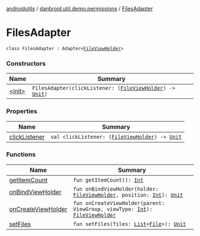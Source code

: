 [androidutils](../../index.md) / [danbroid.util.demo.permissions](../index.md) / [FilesAdapter](./index.md)

# FilesAdapter

`class FilesAdapter : Adapter<`[`FileViewHolder`](../-file-view-holder/index.md)`>`

### Constructors

| Name | Summary |
|---|---|
| [&lt;init&gt;](-init-.md) | `FilesAdapter(clickListener: (`[`FileViewHolder`](../-file-view-holder/index.md)`) -> `[`Unit`](https://kotlinlang.org/api/latest/jvm/stdlib/kotlin/-unit/index.html)`)` |

### Properties

| Name | Summary |
|---|---|
| [clickListener](click-listener.md) | `val clickListener: (`[`FileViewHolder`](../-file-view-holder/index.md)`) -> `[`Unit`](https://kotlinlang.org/api/latest/jvm/stdlib/kotlin/-unit/index.html) |

### Functions

| Name | Summary |
|---|---|
| [getItemCount](get-item-count.md) | `fun getItemCount(): `[`Int`](https://kotlinlang.org/api/latest/jvm/stdlib/kotlin/-int/index.html) |
| [onBindViewHolder](on-bind-view-holder.md) | `fun onBindViewHolder(holder: `[`FileViewHolder`](../-file-view-holder/index.md)`, position: `[`Int`](https://kotlinlang.org/api/latest/jvm/stdlib/kotlin/-int/index.html)`): `[`Unit`](https://kotlinlang.org/api/latest/jvm/stdlib/kotlin/-unit/index.html) |
| [onCreateViewHolder](on-create-view-holder.md) | `fun onCreateViewHolder(parent: ViewGroup, viewType: `[`Int`](https://kotlinlang.org/api/latest/jvm/stdlib/kotlin/-int/index.html)`): `[`FileViewHolder`](../-file-view-holder/index.md) |
| [setFiles](set-files.md) | `fun setFiles(files: `[`List`](https://kotlinlang.org/api/latest/jvm/stdlib/kotlin.collections/-list/index.html)`<`[`File`](https://docs.oracle.com/javase/8/docs/api/java/io/File.html)`>): `[`Unit`](https://kotlinlang.org/api/latest/jvm/stdlib/kotlin/-unit/index.html) |
